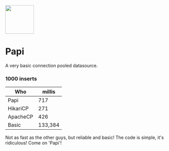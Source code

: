 <img src="https://png.pngtree.com/element_our/20200630/ourlarge/pngtree-old-man-vector-icon-material-image_2275474.jpg" width="90px"/>

# Papi

A very basic connection pooled datasource.

### 1000 inserts

| Who      | millis |
| ----------- | ----------- |
| Papi      | 717       |
| HikariCP  | 271        |
| ApacheCP  | 426
| Basic     | 133,384    |

Not as fast as the other guys, but reliable and basic! 
The code is simple, it's ridiculous! Come on 'Papi'!

